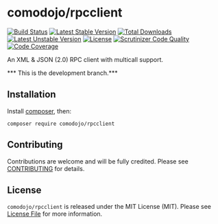# comodojo/rpcclient

[![Build Status](https://api.travis-ci.org/comodojo/rpcclient.png)](http://travis-ci.org/comodojo/rpcclient) [![Latest Stable Version](https://poser.pugx.org/comodojo/rpcclient/v/stable)](https://packagist.org/packages/comodojo/rpcclient) [![Total Downloads](https://poser.pugx.org/comodojo/rpcclient/downloads)](https://packagist.org/packages/comodojo/rpcclient) [![Latest Unstable Version](https://poser.pugx.org/comodojo/rpcclient/v/unstable)](https://packagist.org/packages/comodojo/rpcclient) [![License](https://poser.pugx.org/comodojo/rpcclient/license)](https://packagist.org/packages/comodojo/rpcclient) [![Scrutinizer Code Quality](https://scrutinizer-ci.com/g/comodojo/rpcclient/badges/quality-score.png?b=master)](https://scrutinizer-ci.com/g/comodojo/rpcclient/?branch=master) [![Code Coverage](https://scrutinizer-ci.com/g/comodojo/rpcclient/badges/coverage.png?b=master)](https://scrutinizer-ci.com/g/comodojo/rpcclient/?branch=master)

An XML & JSON (2.0) RPC client with multicall support.

*** This is the development branch.***

## Installation

Install [composer](https://getcomposer.org/), then:

`` composer require comodojo/rpcclient ``

## Contributing

Contributions are welcome and will be fully credited. Please see [CONTRIBUTING](CONTRIBUTING.md) for details.

## License

`` comodojo/rpcclient `` is released under the MIT License (MIT). Please see [License File](LICENSE) for more information.
